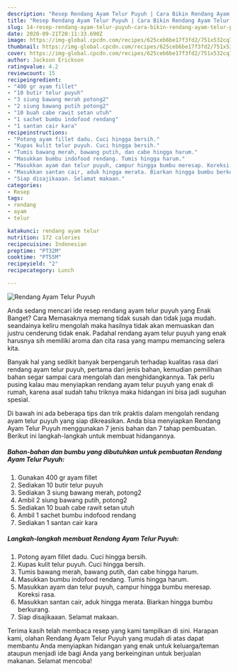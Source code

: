 ```yaml
---
description: "Resep Rendang Ayam Telur Puyuh | Cara Bikin Rendang Ayam Telur Puyuh Yang Sedap"
title: "Resep Rendang Ayam Telur Puyuh | Cara Bikin Rendang Ayam Telur Puyuh Yang Sedap"
slug: 14-resep-rendang-ayam-telur-puyuh-cara-bikin-rendang-ayam-telur-puyuh-yang-sedap
date: 2020-09-21T20:11:33.690Z
image: https://img-global.cpcdn.com/recipes/625ceb6be17f3fd2/751x532cq70/rendang-ayam-telur-puyuh-foto-resep-utama.jpg
thumbnail: https://img-global.cpcdn.com/recipes/625ceb6be17f3fd2/751x532cq70/rendang-ayam-telur-puyuh-foto-resep-utama.jpg
cover: https://img-global.cpcdn.com/recipes/625ceb6be17f3fd2/751x532cq70/rendang-ayam-telur-puyuh-foto-resep-utama.jpg
author: Jackson Erickson
ratingvalue: 4.2
reviewcount: 15
recipeingredient:
- "400 gr ayam fillet"
- "10 butir telur puyuh"
- "3 siung bawang merah potong2"
- "2 siung bawang putih potong2"
- "10 buah cabe rawit setan utuh"
- "1 sachet bumbu indofood rendang"
- "1 santan cair kara"
recipeinstructions:
- "Potong ayam fillet dadu. Cuci hingga bersih."
- "Kupas kulit telur puyuh. Cuci hingga bersih."
- "Tumis bawang merah, bawang putih, dan cabe hingga harum."
- "Masukkan bumbu indofood rendang. Tumis hingga harum."
- "Masukkan ayam dan telur puyuh, campur hingga bumbu meresap. Koreksi rasa."
- "Masukkan santan cair, aduk hingga merata. Biarkan hingga bumbu berkurang."
- "Siap disajikaaan. Selamat makaan."
categories:
- Resep
tags:
- rendang
- ayam
- telur

katakunci: rendang ayam telur 
nutrition: 172 calories
recipecuisine: Indonesian
preptime: "PT32M"
cooktime: "PT55M"
recipeyield: "2"
recipecategory: Lunch

---
```



![Rendang Ayam Telur Puyuh](https://img-global.cpcdn.com/recipes/625ceb6be17f3fd2/751x532cq70/rendang-ayam-telur-puyuh-foto-resep-utama.jpg)

Anda sedang mencari ide resep rendang ayam telur puyuh yang Enak Banget? Cara Memasaknya memang tidak susah dan tidak juga mudah. seandainya keliru mengolah maka hasilnya tidak akan memuaskan dan justru cenderung tidak enak. Padahal rendang ayam telur puyuh yang enak harusnya sih memiliki aroma dan cita rasa yang mampu memancing selera kita.



Banyak hal yang sedikit banyak berpengaruh terhadap kualitas rasa dari rendang ayam telur puyuh, pertama dari jenis bahan, kemudian pemilihan bahan segar sampai cara mengolah dan menghidangkannya. Tak perlu pusing kalau mau menyiapkan rendang ayam telur puyuh yang enak di rumah, karena asal sudah tahu triknya maka hidangan ini bisa jadi suguhan spesial.


Di bawah ini ada beberapa tips dan trik praktis dalam mengolah rendang ayam telur puyuh yang siap dikreasikan. Anda bisa menyiapkan Rendang Ayam Telur Puyuh menggunakan 7 jenis bahan dan 7 tahap pembuatan. Berikut ini langkah-langkah untuk membuat hidangannya.

<!--inarticleads1-->

##### Bahan-bahan dan bumbu yang dibutuhkan untuk pembuatan Rendang Ayam Telur Puyuh:

1. Gunakan 400 gr ayam fillet
1. Sediakan 10 butir telur puyuh
1. Sediakan 3 siung bawang merah, potong2
1. Ambil 2 siung bawang putih, potong2
1. Sediakan 10 buah cabe rawit setan utuh
1. Ambil 1 sachet bumbu indofood rendang
1. Sediakan 1 santan cair kara




<!--inarticleads2-->

##### Langkah-langkah membuat Rendang Ayam Telur Puyuh:

1. Potong ayam fillet dadu. Cuci hingga bersih.
1. Kupas kulit telur puyuh. Cuci hingga bersih.
1. Tumis bawang merah, bawang putih, dan cabe hingga harum.
1. Masukkan bumbu indofood rendang. Tumis hingga harum.
1. Masukkan ayam dan telur puyuh, campur hingga bumbu meresap. Koreksi rasa.
1. Masukkan santan cair, aduk hingga merata. Biarkan hingga bumbu berkurang.
1. Siap disajikaaan. Selamat makaan.




Terima kasih telah membaca resep yang kami tampilkan di sini. Harapan kami, olahan Rendang Ayam Telur Puyuh yang mudah di atas dapat membantu Anda menyiapkan hidangan yang enak untuk keluarga/teman ataupun menjadi ide bagi Anda yang berkeinginan untuk berjualan makanan. Selamat mencoba!
